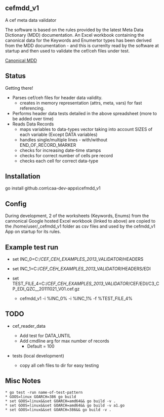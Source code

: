 ## cefmdd_v1
A cef meta data validator


The software is based on the rules provided by the latest Meta Data Dictionary (MDD) documentation.
An Excel workbook containing the canonical data for the Keywords and Enumertor types has been
derived from the MDD documentation - and this is currenlty read by the software at startup 
and then used to validate the cef/ceh files under test.

[Canonical MDD](https://docs.google.com/spreadsheets/d/1KSEQS-1ncG7tNt7PJRVbT_gGuFfyJfmWNHoKANsw5kI/pubhtml "Google Hosted Excel Workbook")


## Status
Getting there! 

* Parses cef/ceh files for header data validity.
    * creates in memory representation (attrs, meta, vars) for fast referencing.
* Performs header data tests detailed in the above spreadsheet (more to be added over time)
* Reads Data Records 
    * maps variables to data-types vector taking into account SIZES of each variable (Except DATA variables)
    * handles single/multiple lines - with/without END_OF_RECORD_MARKER
    * checks for increasing date-time stamps 
    * checks for correct number of cells pre record
    * checks each cell for correct data-type


## Installation
go install github.com\caa-dev-apps\cefmdd_v1


## Config
During development, 2 of the worksheets (Keywords, Enums) from the cannonical Google hosted Excel workbook (linked to above)
are copied to the /home/user/_cefmdd_v1 folder as csv files and used by the cefmdd_v1 App on startup for its rules.


## Example test run
* set INC_0=C:/_CEF_CEH_EXAMPLES_2013_VALIDATOR_/HEADERS
* set INC_1=C:/_CEF_CEH_EXAMPLES_2013_VALIDATOR_/HEADERS/EDI
* set TEST_FILE_4=C:/_CEF_CEH_EXAMPLES_2013_VALIDATOR_/CEF/EDI/C3_CP_EDI_QZC__20111021_V01.cef.gz

    * cefmdd_v1 -i %INC_0% -i %INC_1% -f %TEST_FILE_4% 


## TODO

* cef_reader_data
    * Add test for DATA_UNTIL
    * Add cmdline arg for max number of records
        * Default = 100


* tests (local development)
    * copy all ceh files to dir for easy testing


        
## Misc Notes
    * go test -run name-of-test-pattern  
    * GOOS=linux GOARCH=386 go build
    * set GOOS=linux&&set GOARCH=amd64&& go build -v .
    * set GOOS=linux&&set GOARCH=amd64&& go build -v a1.go
    * set GOOS=linux&&set GOARCH=386&& go build -v .
